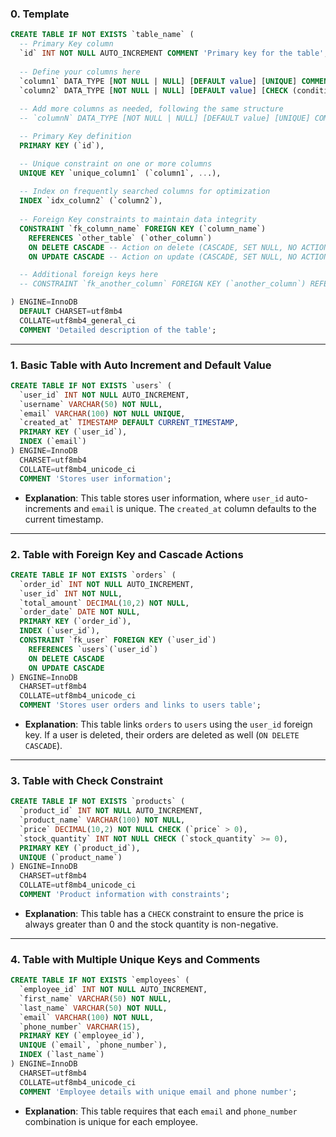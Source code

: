 ### 0. Template
```sql
CREATE TABLE IF NOT EXISTS `table_name` (
  -- Primary Key column
  `id` INT NOT NULL AUTO_INCREMENT COMMENT 'Primary key for the table',
  
  -- Define your columns here
  `column1` DATA_TYPE [NOT NULL | NULL] [DEFAULT value] [UNIQUE] COMMENT 'Description of column1',
  `column2` DATA_TYPE [NOT NULL | NULL] [DEFAULT value] [CHECK (condition)] COMMENT 'Description of column2',
  
  -- Add more columns as needed, following the same structure
  -- `columnN` DATA_TYPE [NOT NULL | NULL] [DEFAULT value] [UNIQUE] COMMENT 'Description of columnN',

  -- Primary Key definition
  PRIMARY KEY (`id`),

  -- Unique constraint on one or more columns
  UNIQUE KEY `unique_column1` (`column1`, ...),
  
  -- Index on frequently searched columns for optimization
  INDEX `idx_column2` (`column2`),
  
  -- Foreign Key constraints to maintain data integrity
  CONSTRAINT `fk_column_name` FOREIGN KEY (`column_name`)
    REFERENCES `other_table` (`other_column`)
    ON DELETE CASCADE -- Action on delete (CASCADE, SET NULL, NO ACTION, etc.)
    ON UPDATE CASCADE -- Action on update (CASCADE, SET NULL, NO ACTION, etc.),

  -- Additional foreign keys here
  -- CONSTRAINT `fk_another_column` FOREIGN KEY (`another_column`) REFERENCES `another_table` (`another_column`) ON DELETE SET NULL ON UPDATE NO ACTION

) ENGINE=InnoDB
  DEFAULT CHARSET=utf8mb4
  COLLATE=utf8mb4_general_ci
  COMMENT 'Detailed description of the table';

```

---

### 1. Basic Table with Auto Increment and Default Value
```sql
CREATE TABLE IF NOT EXISTS `users` (
  `user_id` INT NOT NULL AUTO_INCREMENT,
  `username` VARCHAR(50) NOT NULL,
  `email` VARCHAR(100) NOT NULL UNIQUE,
  `created_at` TIMESTAMP DEFAULT CURRENT_TIMESTAMP,
  PRIMARY KEY (`user_id`),
  INDEX (`email`)
) ENGINE=InnoDB
  CHARSET=utf8mb4
  COLLATE=utf8mb4_unicode_ci
  COMMENT 'Stores user information';
```
- **Explanation**: This table stores user information, where `user_id` auto-increments and `email` is unique. The `created_at` column defaults to the current timestamp.

---

### 2. Table with Foreign Key and Cascade Actions
```sql
CREATE TABLE IF NOT EXISTS `orders` (
  `order_id` INT NOT NULL AUTO_INCREMENT,
  `user_id` INT NOT NULL,
  `total_amount` DECIMAL(10,2) NOT NULL,
  `order_date` DATE NOT NULL,
  PRIMARY KEY (`order_id`),
  INDEX (`user_id`),
  CONSTRAINT `fk_user` FOREIGN KEY (`user_id`) 
    REFERENCES `users`(`user_id`)
    ON DELETE CASCADE 
    ON UPDATE CASCADE
) ENGINE=InnoDB
  CHARSET=utf8mb4
  COLLATE=utf8mb4_unicode_ci
  COMMENT 'Stores user orders and links to users table';
```
- **Explanation**: This table links `orders` to `users` using the `user_id` foreign key. If a user is deleted, their orders are deleted as well (`ON DELETE CASCADE`).

---

### 3. Table with Check Constraint
```sql
CREATE TABLE IF NOT EXISTS `products` (
  `product_id` INT NOT NULL AUTO_INCREMENT,
  `product_name` VARCHAR(100) NOT NULL,
  `price` DECIMAL(10,2) NOT NULL CHECK (`price` > 0),
  `stock_quantity` INT NOT NULL CHECK (`stock_quantity` >= 0),
  PRIMARY KEY (`product_id`),
  UNIQUE (`product_name`)
) ENGINE=InnoDB
  CHARSET=utf8mb4
  COLLATE=utf8mb4_unicode_ci
  COMMENT 'Product information with constraints';
```
- **Explanation**: This table has a `CHECK` constraint to ensure the price is always greater than 0 and the stock quantity is non-negative.

---

### 4. Table with Multiple Unique Keys and Comments
```sql
CREATE TABLE IF NOT EXISTS `employees` (
  `employee_id` INT NOT NULL AUTO_INCREMENT,
  `first_name` VARCHAR(50) NOT NULL,
  `last_name` VARCHAR(50) NOT NULL,
  `email` VARCHAR(100) NOT NULL,
  `phone_number` VARCHAR(15),
  PRIMARY KEY (`employee_id`),
  UNIQUE (`email`, `phone_number`),
  INDEX (`last_name`)
) ENGINE=InnoDB
  CHARSET=utf8mb4
  COLLATE=utf8mb4_unicode_ci
  COMMENT 'Employee details with unique email and phone number';
```
- **Explanation**: This table requires that each `email` and `phone_number` combination is unique for each employee.

